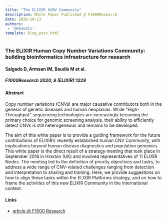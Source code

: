 ```yaml
---
title: "The ELIXIR hCNV Community"
description: White Paper Published @ F1000Research
date: 2020-10-13
authors:
 - '@mbaudis'
template: blog_post.html
---
```


### The ELIXIR Human Copy Number Variations Community: building bioinformatics infrastructure for research
#### Salgado D, Armean IM, Baudis M et al.

##### F1000Research 2020, 9 (ELIXIR):1229

#### Abstract

Copy number variations (CNVs) are major causative contributors both in the genesis of genetic diseases and human neoplasias. While “High-Throughput” sequencing technologies are increasingly becoming the primary choice for genomic screening analysis, their ability to efficiently detect CNVs is still heterogeneous and remains to be developed.
<!--more-->
The aim of this white paper is to provide a guiding framework for the future contributions of ELIXIR’s recently established human CNV Community, with implications beyond human disease diagnostics and population genomics. This white paper is the direct result of a strategy meeting that took place in September 2018 in Hinxton (UK) and involved representatives of 11 ELIXIR Nodes. The meeting led to the definition of priority objectives and tasks, to address a wide range of CNV-related challenges ranging from detection and interpretation to sharing and training. Here, we provide suggestions on how to align these tasks within the ELIXIR Platforms strategy, and on how to frame the activities of this new ELIXIR Community in the international context.

#### Links

* [article @ F1000 Research](https://f1000research.com/articles/9-1229/)

